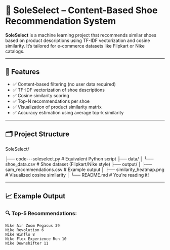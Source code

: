 # 👟 SoleSelect – Content-Based Shoe Recommendation System

**SoleSelect** is a machine learning project that recommends similar shoes based on product descriptions using TF-IDF vectorization and cosine similarity. It’s tailored for e-commerce datasets like Flipkart or Nike catalogs.

---

## 🚀 Features

- ✅ Content-based filtering (no user data required)
- ✅ TF-IDF vectorization of shoe descriptions
- ✅ Cosine similarity scoring
- ✅ Top-N recommendations per shoe
- ✅ Visualization of product similarity matrix
- ✅ Accuracy estimation using average top-k similarity

---

## 🗂️ Project Structure
SoleSelect/
 
├── code---soleselect.py # Equivalent Python script
├── data/
│ └── shoe_data.csv # Shoe dataset (Flipkart/Nike style)
├── output/
│ ├── sam_recommendations.csv # Example output
│ ├── similarity_heatmap.png # Visualized cosine similarity
│ 
└── README.md # You're reading it!


---

## 📈 Example Output

### 🔍 Top-5 Recommendations:
```text
Nike Air Zoom Pegasus 39
Nike Revolution 6
Nike Winflo 8
Nike Flex Experience Run 10
Nike Downshifter 11
